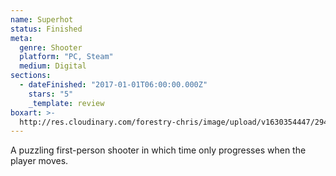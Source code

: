 ```yaml
---
name: Superhot
status: Finished
meta:
  genre: Shooter
  platform: "PC, Steam"
  medium: Digital
sections:
  - dateFinished: "2017-01-01T06:00:00.000Z"
    stars: "5"
    _template: review
boxart: >-
  http://res.cloudinary.com/forestry-chris/image/upload/v1630354447/2949244-box_shot_i1rmat.png
---
```


A puzzling first-person shooter in which time only progresses when the player moves.
